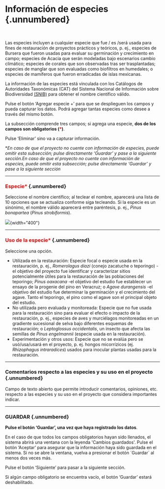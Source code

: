 # Información de especies {.unnumbered}

<br>

Las especies incluyen a cualquier especie que fue / es /será usada para fines de restauración de proyectos prácticos y teóricos, p. ej., especies de Bursera que fueron usadas para evaluar su germinación y crecimiento en campo; especies de Acacia que serán modeladas bajo escenarios cambio climático; especies de corales que son observadas tras ser trasplantadas; especies de manglar que son evaluadas como biofiltros en humedales; o especies de mamíferos que fueron erradicadas de islas mexicanas.

La información de las especies está vinculada con los Catálogos de Autoridades Taxonómicas (CAT) del Sistema Nacional de Información sobre Biodiversidad [(SNIB)](www.snib.mx) para obtener el nombre científico válido. 

Pulse el botón ‘Agregar especie +’ para que se desplieguen los campos y pueda capturar los datos. Podrá agregar tantas especies como desee a través del mismo botón.

La subsección comprende tres campos; si agrega una especie, **dos de los campos son obligatorios (<span style="color:red">\*</span>)**. 

Pulse ‘Eliminar’ sino va a capturar información.

**En caso de que el proyecto no cuente con información de especies, puede omitir esta subsección; pulse directamente ‘Guardar’ y pase a la siguiente sección.*En caso de que el proyecto no cuente con información de especies, puede omitir esta subsección; pulse directamente ‘Guardar’ y pase a la siguiente sección**

----

### <span style="color:red">Especie\*</span> {.unnumbered}
Seleccione el nombre científico; al teclear el nombre, aparecerá una lista de 10 opciones que se actualiza conforme siga tecleando. Si la especie es un sinónimo, el nombre válido aparecerá entre paréntesis, p. ej., _Pinus bonapartea_ (_Pinus strobiformis_).

![](https://raw.githubusercontent.com/AngelicaEMB/PruebasManualSNIRA/main/images/Imagen3.png){width="400"}

----

### <span style="color:red">Uso de la especie\*</span> {.unnumbered}
Seleccione una opción.

- Utilizada en la restauración: Especie focal o especie usada en la restauración, p. ej.,  _Romerolagus diazi_ (conejo zacatuche o teporingo) -el objetivo del proyecto fue identificar y caracterizar sitios potencialmente útiles para la restauración de las poblaciones del teporingo; _Pinus oaxacana_ -el objetivo del estudio fue establecer un ensayo de la progenie del pino en Veracruz; o _Agave durangensis_ -el objetivo del estudio fue determinar la germinación y el crecimiento del agave. Tanto el teporingo, el pino como el agave son el principal objeto del estudio.
- No utilizada pero evaluada y monitoreada: Especie que no fue usada para la restauración sino para evaluar el efecto o impacto de la restauración, p. ej., especies de aves y murciélagos monitoreadas en un gradiente sucesional de selva bajo diferentes esquemas de restauración; o _Leptoglossus occidentalis_, un insecto que afecta las semillas de _Pinus engelmannii_ (especie usada en la restauración).
- Experimentación y otros usos: Especie que no se evalúa pero se usó/usa/usará en el proyecto, p. ej. hongos micorrízicos (ej. _Rhizophagus intraradices_) usados para inocular plantas usadas para la restauración.

----

### Comentarios respecto a las especies y su uso en el proyecto {.unnumbered}
Campo de texto abierto que permite introducir comentarios, opiniones, etc. respecto a las especies y su uso en el proyecto que considera importantes indicar.

----

### GUARDAR {.unnumbered}

**Pulse el botón ‘Guardar’, una vez que haya registrado los datos**.

En el caso de que todos los campos obligatorios hayan sido llenados, el sistema abrirá una ventana con la leyenda 'Cambios guardados'. Pulse el botón ‘Aceptar’ para asegurar que la información haya sido guardada en el sistema. Si no se abre la ventana, vuelva a presionar el botón ´Guardar´ al menos dos veces más.

Pulse el botón ‘Siguiente’ para pasar a la siguiente sección. 

Si algún campo obligatorio se encuentra vacío, el botón ‘Guardar’ estará deshabilitado.
